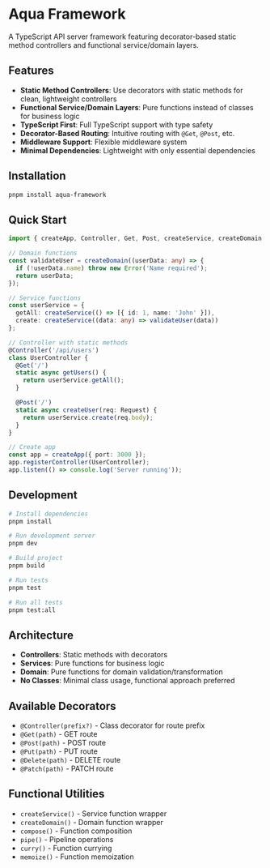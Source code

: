 # Aqua Framework

A TypeScript API server framework featuring decorator-based static method controllers and functional service/domain layers.

## Features

- **Static Method Controllers**: Use decorators with static methods for clean, lightweight controllers
- **Functional Service/Domain Layers**: Pure functions instead of classes for business logic
- **TypeScript First**: Full TypeScript support with type safety
- **Decorator-Based Routing**: Intuitive routing with `@Get`, `@Post`, etc.
- **Middleware Support**: Flexible middleware system
- **Minimal Dependencies**: Lightweight with only essential dependencies

## Installation

```bash
pnpm install aqua-framework
```

## Quick Start

```typescript
import { createApp, Controller, Get, Post, createService, createDomain } from 'aqua-framework';

// Domain functions
const validateUser = createDomain((userData: any) => {
  if (!userData.name) throw new Error('Name required');
  return userData;
});

// Service functions
const userService = {
  getAll: createService(() => [{ id: 1, name: 'John' }]),
  create: createService((data: any) => validateUser(data))
};

// Controller with static methods
@Controller('/api/users')
class UserController {
  @Get('/')
  static async getUsers() {
    return userService.getAll();
  }

  @Post('/')
  static async createUser(req: Request) {
    return userService.create(req.body);
  }
}

// Create app
const app = createApp({ port: 3000 });
app.registerController(UserController);
app.listen(() => console.log('Server running'));
```

## Development

```bash
# Install dependencies
pnpm install

# Run development server
pnpm dev

# Build project
pnpm build

# Run tests
pnpm test

# Run all tests
pnpm test:all
```

## Architecture

- **Controllers**: Static methods with decorators
- **Services**: Pure functions for business logic
- **Domain**: Pure functions for domain validation/transformation
- **No Classes**: Minimal class usage, functional approach preferred

## Available Decorators

- `@Controller(prefix?)` - Class decorator for route prefix
- `@Get(path)` - GET route
- `@Post(path)` - POST route
- `@Put(path)` - PUT route
- `@Delete(path)` - DELETE route
- `@Patch(path)` - PATCH route

## Functional Utilities

- `createService()` - Service function wrapper
- `createDomain()` - Domain function wrapper
- `compose()` - Function composition
- `pipe()` - Pipeline operations
- `curry()` - Function currying
- `memoize()` - Function memoization